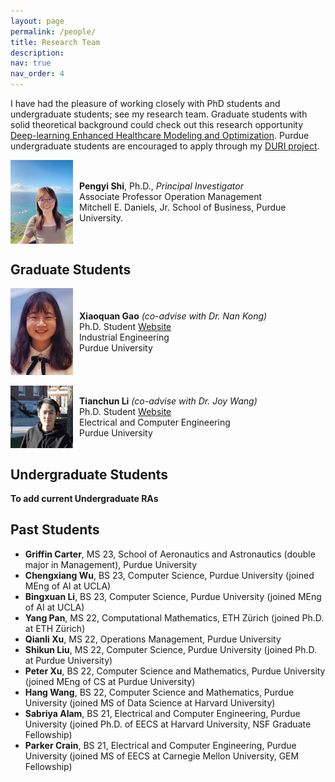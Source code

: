 ```yaml
---
layout: page
permalink: /people/
title: Research Team
description: 
nav: true
nav_order: 4
---
```


I have had the pleasure of working closely with PhD students and undergraduate students; see my research team. Graduate students with solid theoretical background could check out this research opportunity [Deep-learning Enhanced Healthcare Modeling and Optimization](https://web.ics.purdue.edu/~shi178/Deep%20learning%20project.pdf). Purdue undergraduate students are encouraged to apply through my [DURI project](https://www.purdue.edu/discoverypark/duri/projects/index.php).

<div style="display: flex; align-items: center;">
  <img src="/assets/img/prof_pic.jpg" alt="" style="width: 100px; height: auto; margin-right: 10px;">
  <p><strong>Pengyi Shi</strong>, Ph.D., <em>Principal Investigator</em><br>
     Associate Professor Operation Management<br>
     Mitchell E. Daniels, Jr. School of Business, Purdue University.</p>
</div>

## Graduate Students
<div style="display: flex; align-items: center;">
  <img src="/assets/img/XiaoquanGao_pic.jpg" alt="" style="width: 100px; height: auto; margin-right: 10px;">
  <p><strong>Xiaoquan Gao</strong> <em>(co-advise with Dr. Nan Kong)</em><br>
     Ph.D. Student <a href="https://xiaoquanhi.github.io/web/">Website</a><br>
     Industrial Engineering<br>
     Purdue University</p>
</div>

<br />

<div style="display: flex; align-items: center;">
  <img src="/assets/img/TianchunLi_pic.jpg" alt="" style="width: 100px; height: auto; margin-right: 10px;">
  <p><strong>Tianchun Li</strong> <em>(co-advise with Dr. Joy Wang)</em><br>
     Ph.D. Student <a href="https://www.linkedin.com/in/tianchun/">Website</a><br>
     Electrical and Computer Engineering<br>
     Purdue University</p>
</div>

## Undergraduate Students
**To add current Undergraduate RAs**

## Past Students
- **Griffin Carter**, MS 23, School of Aeronautics and Astronautics (double major in Management), Purdue University 
- **Chengxiang Wu**, BS 23, Computer Science, Purdue University (joined MEng of AI at UCLA)
- **Bingxuan Li**, BS 23, Computer Science, Purdue University (joined MEng of AI at UCLA)
- **Yang Pan**, MS 22, Computational Mathematics, ETH Zürich (joined Ph.D. at ETH Zürich)
- **Qianli Xu**, MS 22, Operations Management, Purdue University
- **Shikun Liu**, MS 22,  Computer Science, Purdue University (joined Ph.D. at Purdue University)
- **Peter Xu**, BS 22, Computer Science and Mathematics, Purdue University (joined MEng of CS at Purdue University)
- **Hang Wang**, BS 22, Computer Science and Mathematics, Purdue University (joined MS of Data Science at Harvard University)
- **Sabriya Alam**, BS 21, Electrical and Computer Engineering, Purdue University (joined Ph.D. of EECS at Harvard University, NSF Graduate Fellowship)
- **Parker Crain**, BS 21, Electrical and Computer Engineering, Purdue University (joined MS of EECS at Carnegie Mellon University, GEM Fellowship)



